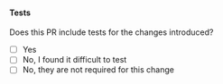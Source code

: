 #### Tests

Does this PR include tests for the changes introduced?

- [ ] Yes
- [ ] No, I found it difficult to test
- [ ] No, they are not required for this change
